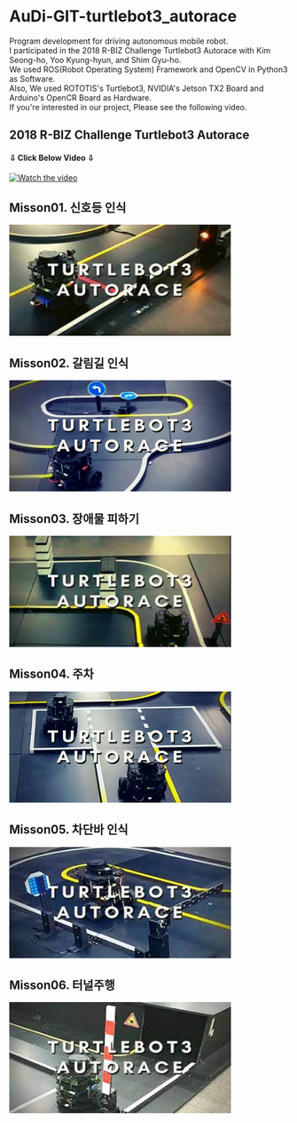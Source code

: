 # AuDi-GIT-turtlebot3_autorace
Program development for driving autonomous mobile robot. <br/>
I participated in the 2018 R-BIZ Challenge Turtlebot3 Autorace with Kim Seong-ho, Yoo Kyung-hyun, and Shim Gyu-ho. <br/>
We used ROS(Robot Operating System) Framework and OpenCV in Python3 as Software. <br/>
Also, We used ROTOTIS's Turtlebot3, NVIDIA's Jetson TX2 Board and Arduino's OpenCR Board as Hardware. <br/>
If you're interested in our project, Please see the following video.

## 2018 R-BIZ Challenge Turtlebot3 Autorace
#### ⇩ Click Below Video ⇩
[![Watch the video](https://img.youtube.com/vi/jXRDtC2MZK8/0.jpg)](https://www.youtube.com/watch?v=jXRDtC2MZK8)

## Misson01. 신호등 인식
<img src="/img/1.jpg" width="400" height="200">

## Misson02. 갈림길 인식
<img src="/img/2.jpg" width="400" height="200">

## Misson03. 장애물 피하기
<img src="/img/3.jpg" width="400" height="200">

## Misson04. 주차
<img src="/img/4.jpg" width="400" height="200">

## Misson05. 차단바 인식
<img src="/img/5.jpg" width="400" height="200">

## Misson06. 터널주행
<img src="/img/6.jpg" width="400" height="200">
